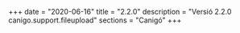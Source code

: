 +++
date        = "2020-06-16"
title       = "2.2.0"
description = "Versió 2.2.0 canigo.support.fileupload"
sections    = "Canigó"
+++